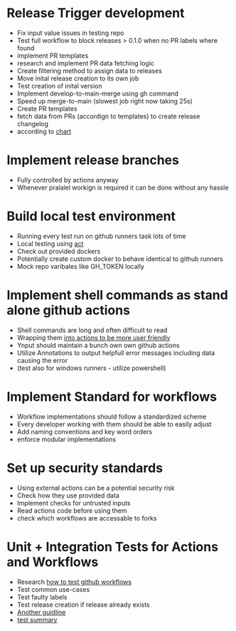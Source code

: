 # Release Trigger development
* Fix input value issues in testing repo
* Test full workflow to block releases > 0.1.0 when no PR labels where found
* implement PR templates
* research and implement PR data fetching logic
* Create filtering method to assign data to releases
* Move inital release creation to its own job
* Test creation of inital version
* Implement develop-to-main-merge using gh command
* Speed up merge-to-main (slowest job right now taking 25s)
* Create PR templates
* fetch data from PRs (accordign to templates) to create release changelog
* according to [chart](https://miro.com/welcomeonboard/aE5aMU04QWFJcUJZeE1YRzVkeGFMT01rMTZhYk9DU2VsdWRVV05qVzlhU1pGQTJ1c2pGYkN6NnVCNHp1N044QXwzNDU4NzY0NTIzMjczNzc1NTY2fDI=?share_link_id=167155028336)

# Implement release branches
* Fully controlled by actions anyway
* Whenever pralalel workign is required it can be done without any hassle

# Build local test environment
* Running every test run on github runners task lots of time
* Local testing using [act](https://nektosact.com/)
* Check out provided dockers
* Potentially create custom docker to behave identical to github runners
* Mock repo varibales like GH_TOKEN locally

# Implement shell commands as stand alone github actions
* Shell commands are long and often difficult to read
* Wrapping them [into actions to be more user friendly](https://docs.github.com/en/actions/creating-actions)
* Ynput should maintain a bunch own own github actions
* Utilize Annotations to output helpfull error messages including data causing the error
* (test also for windows runners - utilize powershell)

# Implement Standard for workflows
* Workflow implementations should follow a standardized scheme
* Every developer working with them should be able to easily adjust
* Add naming conventions and key word orders
* enforce modular implementations

# Set up security standards
* Using external actions can be a potential security risk
* Check how they use provided data
* Implement checks for untrusted inputs
* Read actions code before using them
* check which workflows are accessable to forks

# Unit + Integration Tests for Actions and Workflows
* Research [how to test github workflows](https://dev.to/cicirello/how-to-test-a-github-action-with-github-actions-2hag#integration-test)
* Test common use-cases
* Test faulty labels
* Test release creation if release already exists
* [Another guidline](https://github.com/Azure/actions/blob/main/docs/Testing-docs/Testing-GitHub-Actions.md)
* [test summary](https://github.blog/2022-05-09-supercharging-github-actions-with-job-summaries/)

